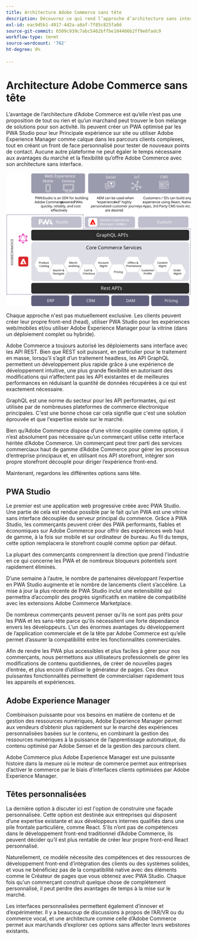 ```yaml
---
title: Architecture Adobe Commerce sans tête
description: Découvrez ce qui rend l’approche d’architecture sans interface d’Adobe Commerce unique.
exl-id: eac9d5b1-4917-4d2a-a8af-7f85c825fa0d
source-git-commit: 6509c939c7abc5462bffbe104466b2ff9e6fadc9
workflow-type: tm+mt
source-wordcount: '762'
ht-degree: 0%

---
```


# Architecture Adobe Commerce sans tête

L’avantage de l’architecture d’Adobe Commerce est qu’elle n’est pas une proposition de tout ou rien et qu’un marchand peut trouver le bon mélange de solutions pour son activité. Ils peuvent créer un PWA optimisé par les PWA Studio pour leur Principale expérience sur site ou utiliser Adobe Experience Manager comme calque dans les parcours clients complexes, tout en créant un front de face personnalisé pour tester de nouveaux points de contact. Aucune autre plateforme ne peut égaler le temps nécessaire aux avantages du marché et la flexibilité qu’offre Adobe Commerce avec son architecture sans interface.

![Diagramme présentant une architecture sans interface Adobe Commerce storefront](../../../assets/playbooks/headless-storefront-architecture.svg)

Chaque approche n&#39;est pas mutuellement exclusive. Les clients peuvent créer leur propre front-end (head), utiliser PWA Studio pour les expériences web/mobiles et/ou utiliser Adobe Experience Manager pour la vitrine (dans un déploiement complet ou hybride).

Adobe Commerce a toujours autorisé les déploiements sans interface avec les API REST. Bien que REST soit puissant, en particulier pour le traitement en masse, lorsqu’il s’agit d’un traitement headless, les API GraphQL permettent un développement plus rapide grâce à une expérience de développement intuitive, une plus grande flexibilité en autorisant des modifications qui n’affectent pas les API existantes et de meilleures performances en réduisant la quantité de données récupérées à ce qui est exactement nécessaire.

GraphQL est une norme du secteur pour les API performantes, qui est utilisée par de nombreuses plateformes de commerce électronique principales. C&#39;est une bonne chose car cela signifie que c&#39;est une solution éprouvée et que l&#39;expertise existe sur le marché.

Bien qu’Adobe Commerce dispose d’une vitrine couplée comme option, il n’est absolument pas nécessaire qu’un commerçant utilise cette interface héritée d’Adobe Commerce. Un commerçant peut tirer parti des services commerciaux haut de gamme d’Adobe Commerce pour gérer les processus d’entreprise principaux et, en utilisant nos API storefront, intégrer son propre storefront découplé pour diriger l’expérience front-end.

Maintenant, regardons les différentes options sans tête.

## PWA Studio

Le premier est une application web progressive créée avec PWA Studio. Une partie de cela est rendue possible par le fait qu’un PWA est une vitrine sans interface découplée du serveur principal du commerce. Grâce à PWA Studio, les commerçants peuvent créer des PWA performants, fiables et économiques sur Adobe Commerce pour offrir des expériences web haut de gamme, à la fois sur mobile et sur ordinateur de bureau. Au fil du temps, cette option remplacera le storefront couplé comme option par défaut.

La plupart des commerçants comprennent la direction que prend l&#39;industrie en ce qui concerne les PWA et de nombreux bloqueurs potentiels sont rapidement éliminés.

D’une semaine à l’autre, le nombre de partenaires développant l’expertise en PWA Studio augmente et le nombre de lancements client s’accélère. La mise à jour la plus récente de PWA Studio inclut une extensibilité qui permettra d’accomplir des progrès significatifs en matière de compatibilité avec les extensions Adobe Commerce Marketplace.

De nombreux commerçants peuvent penser qu&#39;ils ne sont pas prêts pour les PWA et les sans-tête parce qu&#39;ils nécessitent une forte dépendance envers les développeurs. L’un des énormes avantages du développement de l’application commerciale et de la tête par Adobe Commerce est qu’elle permet d’assurer la compatibilité entre les fonctionnalités commerciales.

Afin de rendre les PWA plus accessibles et plus faciles à gérer pour nos commerçants, nous permettons aux utilisateurs professionnels de gérer les modifications de contenu quotidiennes, de créer de nouvelles pages d’entrée, et plus encore d’utiliser le générateur de pages. Ces deux puissantes fonctionnalités permettent de commercialiser rapidement tous les appareils et expériences.

## Adobe Experience Manager

Combinaison puissante pour vos besoins en matière de contenu et de gestion des ressources numériques, Adobe Experience Manager permet aux vendeurs d’obtenir plus rapidement sur le marché des expériences personnalisées basées sur le contenu, en combinant la gestion des ressources numériques à la puissance de l’apprentissage automatique, du contenu optimisé par Adobe Sensei et de la gestion des parcours client.

Adobe Commerce plus Adobe Experience Manager est une puissante histoire dans la mesure où le moteur de commerce permet aux entreprises d’activer le commerce par le biais d’interfaces clients optimisées par Adobe Experience Manager.

## Têtes personnalisées

La dernière option à discuter ici est l&#39;option de construire une façade personnalisée. Cette option est destinée aux entreprises qui disposent d’une expertise existante et aux développeurs internes qualifiés dans une pile frontale particulière, comme React. S’ils n’ont pas de compétences dans le développement front-end traditionnel d’Adobe Commerce, ils peuvent décider qu’il est plus rentable de créer leur propre front-end React personnalisé.

Naturellement, ce modèle nécessite des compétences et des ressources de développement front-end d’intégration des clients ou des systèmes solides, et vous ne bénéficiez pas de la compatibilité native avec des éléments comme le Créateur de pages que vous obtenez avec PWA Studio. Chaque fois qu&#39;un commerçant construit quelque chose de complètement personnalisé, il peut perdre des avantages de temps à la mise sur le marché.

Les interfaces personnalisées permettent également d’innover et d’expérimenter. Il y a beaucoup de discussions à propos de l’AR/VR ou du commerce vocal, et une architecture comme celle d’Adobe Commerce permet aux marchands d’explorer ces options sans affecter leurs webstores existants.
